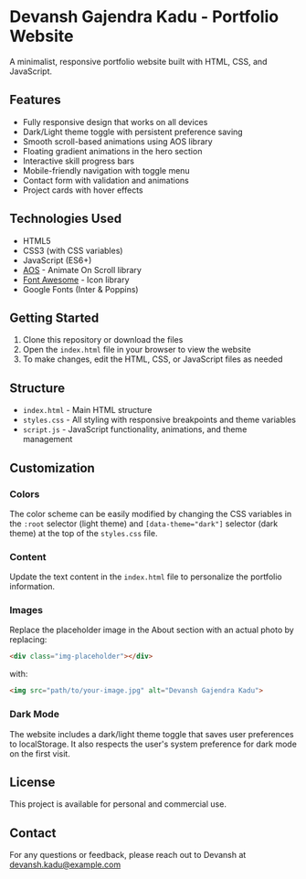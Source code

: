 # Devansh Gajendra Kadu - Portfolio Website

A minimalist, responsive portfolio website built with HTML, CSS, and JavaScript.

## Features

- Fully responsive design that works on all devices
- Dark/Light theme toggle with persistent preference saving
- Smooth scroll-based animations using AOS library
- Floating gradient animations in the hero section
- Interactive skill progress bars
- Mobile-friendly navigation with toggle menu
- Contact form with validation and animations
- Project cards with hover effects

## Technologies Used

- HTML5
- CSS3 (with CSS variables)
- JavaScript (ES6+)
- [AOS](https://michalsnik.github.io/aos/) - Animate On Scroll library
- [Font Awesome](https://fontawesome.com/) - Icon library
- Google Fonts (Inter & Poppins)

## Getting Started

1. Clone this repository or download the files
2. Open the `index.html` file in your browser to view the website
3. To make changes, edit the HTML, CSS, or JavaScript files as needed

## Structure

- `index.html` - Main HTML structure
- `styles.css` - All styling with responsive breakpoints and theme variables
- `script.js` - JavaScript functionality, animations, and theme management

## Customization

### Colors

The color scheme can be easily modified by changing the CSS variables in the `:root` selector (light theme) and `[data-theme="dark"]` selector (dark theme) at the top of the `styles.css` file.

### Content

Update the text content in the `index.html` file to personalize the portfolio information.

### Images

Replace the placeholder image in the About section with an actual photo by replacing:

```html
<div class="img-placeholder"></div>
```

with:

```html
<img src="path/to/your-image.jpg" alt="Devansh Gajendra Kadu">
```

### Dark Mode

The website includes a dark/light theme toggle that saves user preferences to localStorage. It also respects the user's system preference for dark mode on the first visit.

## License

This project is available for personal and commercial use.

## Contact

For any questions or feedback, please reach out to Devansh at devansh.kadu@example.com 